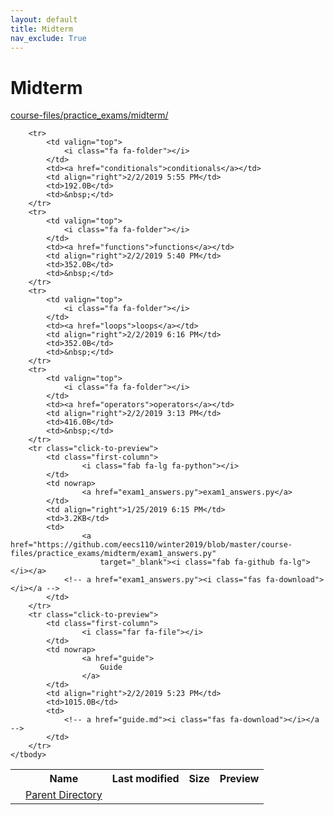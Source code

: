 ```yaml
---
layout: default
title: Midterm
nav_exclude: True
---
```


# Midterm

[course-files/practice_exams/midterm/](.)

<table class="tbl-files">
    <tbody>
        <tr>
            <th valign="top"></th>
            <th>Name</th>
            <th>Last modified</th>
            <th>Size</th>
            <th>Preview</th>
        </tr>
        <tr>
            <td valign="top">
                <i class="fa fa-folder-open"></i>
            </td>
            <td><a href="../">Parent Directory</a></td>
            <td>&nbsp;</td>
            <td>&nbsp;</td>
            <td>&nbsp;</td>
        </tr>

        <tr>
            <td valign="top">
                <i class="fa fa-folder"></i>
            </td>
            <td><a href="conditionals">conditionals</a></td>
            <td align="right">2/2/2019 5:55 PM</td>
            <td>192.0B</td>
            <td>&nbsp;</td>
        </tr>
        <tr>
            <td valign="top">
                <i class="fa fa-folder"></i>
            </td>
            <td><a href="functions">functions</a></td>
            <td align="right">2/2/2019 5:40 PM</td>
            <td>352.0B</td>
            <td>&nbsp;</td>
        </tr>
        <tr>
            <td valign="top">
                <i class="fa fa-folder"></i>
            </td>
            <td><a href="loops">loops</a></td>
            <td align="right">2/2/2019 6:16 PM</td>
            <td>352.0B</td>
            <td>&nbsp;</td>
        </tr>
        <tr>
            <td valign="top">
                <i class="fa fa-folder"></i>
            </td>
            <td><a href="operators">operators</a></td>
            <td align="right">2/2/2019 3:13 PM</td>
            <td>416.0B</td>
            <td>&nbsp;</td>
        </tr>
        <tr class="click-to-preview">
            <td class="first-column">
                    <i class="fab fa-lg fa-python"></i>
            </td>
            <td nowrap>
                    <a href="exam1_answers.py">exam1_answers.py</a>
            </td>
            <td align="right">1/25/2019 6:15 PM</td>
            <td>3.2KB</td>
            <td>
                    <a href="https://github.com/eecs110/winter2019/blob/master/course-files/practice_exams/midterm/exam1_answers.py" 
                        target="_blank"><i class="fab fa-github fa-lg"></i></a>
                <!-- a href="exam1_answers.py"><i class="fas fa-download"></i></a -->
            </td>
        </tr>
        <tr class="click-to-preview">
            <td class="first-column">
                    <i class="far fa-file"></i>
            </td>
            <td nowrap>
                    <a href="guide">
                        Guide
                    </a>
            </td>
            <td align="right">2/2/2019 5:23 PM</td>
            <td>1015.0B</td>
            <td>
                <!-- a href="guide.md"><i class="fas fa-download"></i></a -->
            </td>
        </tr>
    </tbody>
</table>

